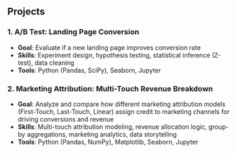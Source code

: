 ## Projects

### 1. A/B Test: Landing Page Conversion
- **Goal**: Evaluate if a new landing page improves conversion rate  
- **Skills**: Experiment design, hypothesis testing, statistical inference (Z-test), data cleaning  
- **Tools**: Python (Pandas, SciPy), Seaborn, Jupyter 

### 2. Marketing Attribution: Multi-Touch Revenue Breakdown
- **Goal**: Analyze and compare how different marketing attribution models (First-Touch, Last-Touch, Linear) assign credit to marketing channels for driving conversions and revenue
- **Skills**: Multi-touch attribution modeling, revenue allocation logic, group-by aggregations, marketing analytics, data storytelling
- **Tools**: Python (Pandas, NumPy), Matplotlib, Seaborn, Jupyter 
